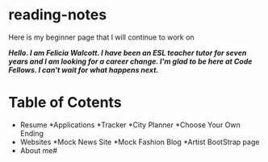 # reading-notes
Here is my beginner page that I will continue to work on

***Hello. I am Felicia Walcott. I have been an ESL teacher tutor for seven years and I am looking for a career change. I'm glad to be here at Code Fellows. I can't wait for what happens next.***


# Table of Cotents #

* Resume
*Applications
  *Tracker
  *City Planner
  *Choose Your Own Ending
* Websites
  *Mock News Site
  *Mock Fashion Blog
  *Artist BootStrap page
* About me#
